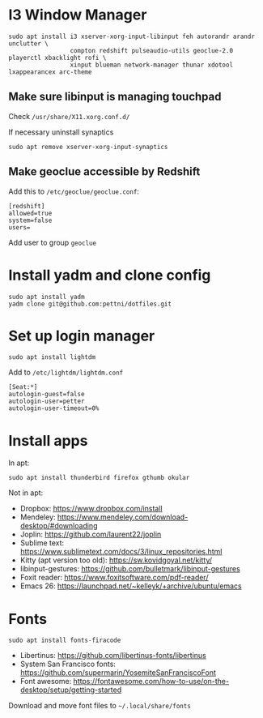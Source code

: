 # I3 Window Manager

```
sudo apt install i3 xserver-xorg-input-libinput feh autorandr arandr unclutter \
                 compton redshift pulseaudio-utils geoclue-2.0 playerctl xbacklight rofi \
                 xinput blueman network-manager thunar xdotool lxappearancex arc-theme 
```

## Make sure libinput is managing touchpad

Check ```/usr/share/X11.xorg.conf.d/```

If necessary uninstall synaptics
```
sudo apt remove xserver-xorg-input-synaptics
```

## Make geoclue accessible by Redshift

Add this to ```/etc/geoclue/geoclue.conf```:
```
[redshift]
allowed=true
system=false
users=
```
Add user to group ```geoclue```

# Install yadm and clone config

```
sudo apt install yadm
yadm clone git@github.com:pettni/dotfiles.git
```

# Set up login manager

```
sudo apt install lightdm
```
Add to ```/etc/lightdm/lightdm.conf``` 
```
[Seat:*]
autologin-guest=false
autologin-user=petter
autologin-user-timeout=0%
```

# Install apps

In apt:
```
sudo apt install thunderbird firefox gthumb okular
```

Not in apt:
 - Dropbox: https://www.dropbox.com/install
 - Mendeley: https://www.mendeley.com/download-desktop/#downloading
 - Joplin: https://github.com/laurent22/joplin
 - Sublime text: https://www.sublimetext.com/docs/3/linux_repositories.html
 - Kitty (apt version too old): https://sw.kovidgoyal.net/kitty/
 - libinput-gestures: https://github.com/bulletmark/libinput-gestures
 - Foxit reader: https://www.foxitsoftware.com/pdf-reader/
 - Emacs 26: https://launchpad.net/~kelleyk/+archive/ubuntu/emacs

# Fonts

```
sudo apt install fonts-firacode
```

 - Libertinus: https://github.com/libertinus-fonts/libertinus
 - System San Francisco fonts: https://github.com/supermarin/YosemiteSanFranciscoFont
 - Font awesome: https://fontawesome.com/how-to-use/on-the-desktop/setup/getting-started

Download and move font files to ```~/.local/share/fonts```
